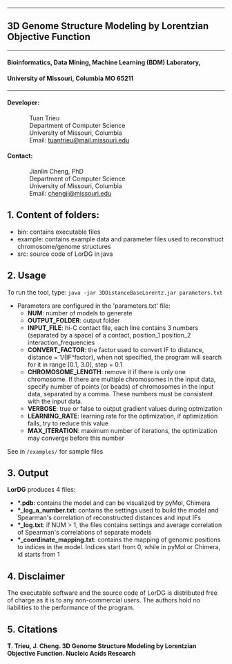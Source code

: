 
----------

## 3D Genome Structure Modeling by Lorentzian Objective Function

----------

#### Bioinformatics, Data Mining, Machine Learning (BDM) Laboratory, 
#### University of Missouri, Columbia MO 65211

----------

#### Developer: <br/>
&nbsp;&nbsp;&nbsp;&nbsp;&nbsp;&nbsp;&nbsp;&nbsp;&nbsp;&nbsp;&nbsp;&nbsp; Tuan Trieu <br>
&nbsp;&nbsp;&nbsp;&nbsp;&nbsp;&nbsp;&nbsp;&nbsp;&nbsp;&nbsp;&nbsp;&nbsp; Department of Computer Science <br/>
&nbsp;&nbsp;&nbsp;&nbsp;&nbsp;&nbsp;&nbsp;&nbsp;&nbsp;&nbsp;&nbsp;&nbsp; University of Missouri, Columbia <br/>
&nbsp;&nbsp;&nbsp;&nbsp;&nbsp;&nbsp;&nbsp;&nbsp;&nbsp;&nbsp;&nbsp;&nbsp; Email: tuantrieu@mail.missouri.edu <br/>

#### Contact: <br/>
&nbsp;&nbsp;&nbsp;&nbsp;&nbsp;&nbsp;&nbsp;&nbsp;&nbsp;&nbsp;&nbsp;&nbsp; Jianlin Cheng, PhD <br/>
&nbsp;&nbsp;&nbsp;&nbsp;&nbsp;&nbsp;&nbsp;&nbsp;&nbsp;&nbsp;&nbsp;&nbsp; Department of Computer Science <br/>
&nbsp;&nbsp;&nbsp;&nbsp;&nbsp;&nbsp;&nbsp;&nbsp;&nbsp;&nbsp;&nbsp;&nbsp; University of Missouri, Columbia <br/>
&nbsp;&nbsp;&nbsp;&nbsp;&nbsp;&nbsp;&nbsp;&nbsp;&nbsp;&nbsp;&nbsp;&nbsp; Email: chengji@missouri.edu <br/>





## 1. Content of folders:
- bin: contains executable files
- example: contains example data and parameter files used to reconstruct chromosome/genome structures
- src: source code of LorDG in java




## 2. Usage ##

To run the tool, type: `java -jar 3DDistanceBaseLorentz.jar parameters.txt`


- Parameters are configured in the 'parameters.txt' file:
	+ **NUM**: number of models to generate
	+ **OUTPUT_FOLDER**: output folder
	+ **INPUT_FILE**: hi-C contact file, each line contains 3 numbers (separated by a space) of a contact, position_1 position_2 interaction_frequencies	
	+ **CONVERT_FACTOR**: the factor used to convert IF to distance, distance = 1/(IF^factor), when not specified, the program will search for it in range [0.1, 3.0], step = 0.1
	+ **CHROMOSOME_LENGTH**: remove it if there is only one chromosome. If there are multiple chromosomes in the input data, specify number of points (or beads) of chromosomes in the input data, separated by a comma. These numbers must be consistent with the input data.	
	+ **VERBOSE**: true or false to output gradient values during optmization
	+ **LEARNING_RATE**: learning rate for the optimization, if optimization fails, try to reduce this value
	+ **MAX_ITERATION**: maximum number of iterations, the optimization may converge before this number	

See in `/examples/` for sample files


## 3. Output ##

**LorDG** produces 4 files:
	
- **\*.pdb**: contains the model and can be visualized by pyMol, Chimera
- **\*\_log\_a\_number.txt**: contains the settings used to build the model and Spearman's correlation of reconstructed distances and input IFs
- **\*\_log.txt**: if NUM > 1, the files contains settings and average correlation of Spearman's correlations of separate models
- **\*\_coordinate_mapping.txt**: contains the mapping of genomic positions to indices in the model. Indices start from 0, while in pyMol or Chimera, id starts from 1


## 4. Disclaimer ##

The executable software and the source code of LorDG is distributed free of 
charge as it is to any non-commercial users. The authors hold no liabilities to 
the performance of the program.

## 5. Citations
**T. Trieu, J. Cheng. 3D Genome Structure Modeling by Lorentzian Objective Function. Nucleic Acids Research**
